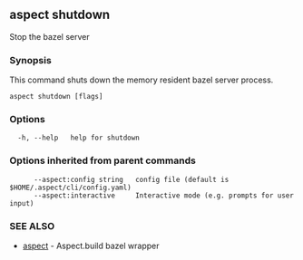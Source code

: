 ## aspect shutdown

Stop the bazel server

### Synopsis

This command shuts down the memory resident bazel server process.

```
aspect shutdown [flags]
```

### Options

```
  -h, --help   help for shutdown
```

### Options inherited from parent commands

```
      --aspect:config string   config file (default is $HOME/.aspect/cli/config.yaml)
      --aspect:interactive     Interactive mode (e.g. prompts for user input)
```

### SEE ALSO

* [aspect](aspect.md)	 - Aspect.build bazel wrapper

